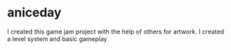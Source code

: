 # aniceday

I created this game jam project with the help of others for artwork.
I created a level system and basic gameplay

